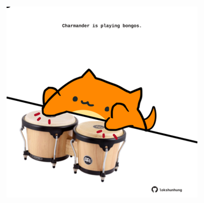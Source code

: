 <!-- built at 22/09/2023, 01:21:55 UTC -->
<p align="center">
  <img width="500" height="500" src="./ReadmeImage.svg">
</p>
